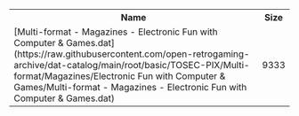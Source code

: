 <table>
<tr><th>Name</th><th>Size</th></tr>
<tr><td>
[Multi-format - Magazines - Electronic Fun with Computer & Games.dat](https://raw.githubusercontent.com/open-retrogaming-archive/dat-catalog/main/root/basic/TOSEC-PIX/Multi-format/Magazines/Electronic Fun with Computer & Games/Multi-format - Magazines - Electronic Fun with Computer & Games.dat)
</td><td>9333</td></tr>
</table>
